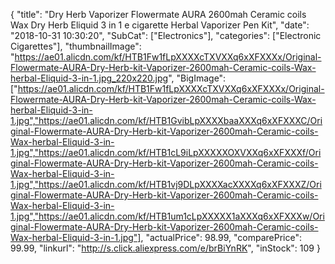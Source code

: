 {
	"title": "Dry Herb Vaporizer Flowermate AURA 2600mah Ceramic coils Wax Dry Herb Eliquid 3 in 1 e cigarette Herbal Vaporizer Pen Kit",
	"date": "2018-10-31 10:30:20",
	"SubCat": ["Electronics"],
	"categories": ["Electronic Cigarettes"],
	"thumbnailImage": "https://ae01.alicdn.com/kf/HTB1Fw1fLpXXXXcTXVXXq6xXFXXXx/Original-Flowermate-AURA-Dry-Herb-kit-Vaporizer-2600mah-Ceramic-coils-Wax-herbal-Eliquid-3-in-1.jpg_220x220.jpg",
	"BigImage": ["https://ae01.alicdn.com/kf/HTB1Fw1fLpXXXXcTXVXXq6xXFXXXx/Original-Flowermate-AURA-Dry-Herb-kit-Vaporizer-2600mah-Ceramic-coils-Wax-herbal-Eliquid-3-in-1.jpg","https://ae01.alicdn.com/kf/HTB1GvibLpXXXXbaaXXXq6xXFXXXC/Original-Flowermate-AURA-Dry-Herb-kit-Vaporizer-2600mah-Ceramic-coils-Wax-herbal-Eliquid-3-in-1.jpg","https://ae01.alicdn.com/kf/HTB1cL9iLpXXXXXOXVXXq6xXFXXXf/Original-Flowermate-AURA-Dry-Herb-kit-Vaporizer-2600mah-Ceramic-coils-Wax-herbal-Eliquid-3-in-1.jpg","https://ae01.alicdn.com/kf/HTB1vj9DLpXXXXacXXXXq6xXFXXXZ/Original-Flowermate-AURA-Dry-Herb-kit-Vaporizer-2600mah-Ceramic-coils-Wax-herbal-Eliquid-3-in-1.jpg","https://ae01.alicdn.com/kf/HTB1um1cLpXXXXX1aXXXq6xXFXXXw/Original-Flowermate-AURA-Dry-Herb-kit-Vaporizer-2600mah-Ceramic-coils-Wax-herbal-Eliquid-3-in-1.jpg"],
	"actualPrice": 98.99,
	"comparePrice": 99.99,
	"linkurl": "http://s.click.aliexpress.com/e/brBiYnRK",
	"inStock": 109
}

